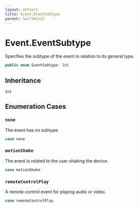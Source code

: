 ```yaml
---
layout: default
title: Event.EventSubtype
parent: SwiftWin32
---
```

# Event.EventSubtype

Specifies the subtype of the event in relation to its general type.

``` swift
public enum EventSubtype: Int 
```

## Inheritance

`Int`

## Enumeration Cases

### `none`

The event has no subtype.

``` swift
case none
```

### `motionShake`

The event is related to the user shaking the device.

``` swift
case motionShake
```

### `remoteControlPlay`

A remote-control event for playing audio or video.

``` swift
case remoteControlPlay
```

